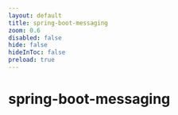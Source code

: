 ```yaml
---
layout: default 
title: spring-boot-messaging  
zoom: 0.6   
disabled: false 
hide: false 
hideInToc: false    
preload: true   
---
```



# spring-boot-messaging   
